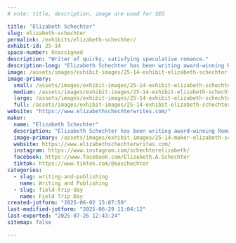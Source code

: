 ```yaml
---
# note: title, description, image are used for SEO

title: "Elizabeth Schechter"
slug: elizabeth-schechter
permalink: /exhibits/elizabeth-schechter/
exhibit-id: 25-14
space-number: Unassigned
description: "Writer of quirky, satisfying speculative romance."
description-long: "Elizabeth Schechter has been writing award-winning Romantasy since before romantasy was a word. Her writing credits include the award-winning steampunk romance House of Sable Locks, the Celtic fantasy Princes of Air, and 2021 VIVIAN finalist Written in Water."
image: /assets/images/exhibit-images/25-14-exhibit-elizabeth-schechter-2025-02-08-09-25-27-large.jpg
image-primary: 
  small: /assets/images/exhibit-images/25-14-exhibit-elizabeth-schechter-2025-02-08-09-25-27-small.jpg
  medium: /assets/images/exhibit-images/25-14-exhibit-elizabeth-schechter-2025-02-08-09-25-27-medium.jpg
  large: /assets/images/exhibit-images/25-14-exhibit-elizabeth-schechter-2025-02-08-09-25-27-large.jpg
  full: /assets/images/exhibit-images/25-14-exhibit-elizabeth-schechter-2025-02-08-09-25-27-full.jpg
website: "https://www.elizabethschechterwrites.com/"
maker: 
  name: "Elizabeth Schechter"
  description: "Elizabeth Schechter has been writing award-winning Romantasy since before romantasy was a word. Her writing credits include the award-winning steampunk romance House of Sable Locks, the Celtic fantasy Princes of Air, and 2021 VIVIAN finalist Written in Water."
  image-primary: /assets/images/exhibit-images/25-14-maker-elizabeth-schechter-easchechter-logo-rectangle-medium.png
  website: https://www.elizabethschechterwrites.com/
  instagram: https://www.instagram.com/schechterelizabeth/
  facebook: https://www.facebook.com/Elizabeth.A.Schechter
  tiktok: https://www.tiktok.com/@easchechter
categories: 
  - slug: writing-and-publishing
    name: Writing and Publishing
  - slug: field-trip-day
    name: Field Trip Day
created-jotform: "2025-06-02 15:07:50"
last-modified-jotform: "2025-06-29 11:04:12"
last-exported: "2025-07-26 12:43:24"
sitemap: false

---
```

